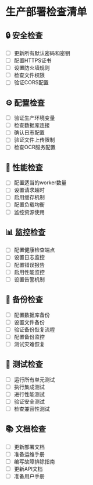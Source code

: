 # 生产部署检查清单

## 🔒 安全检查
- [ ] 更新所有默认密码和密钥
- [ ] 配置HTTPS证书
- [ ] 设置防火墙规则
- [ ] 检查文件权限
- [ ] 验证CORS配置

## ⚙️ 配置检查
- [ ] 验证生产环境变量
- [ ] 检查数据库连接
- [ ] 确认日志配置
- [ ] 验证文件上传限制
- [ ] 检查OCR服务配置

## 🚀 性能检查
- [ ] 配置适当的worker数量
- [ ] 设置请求超时
- [ ] 启用缓存机制
- [ ] 配置负载均衡
- [ ] 监控资源使用

## 📊 监控检查
- [ ] 配置健康检查端点
- [ ] 设置日志监控
- [ ] 配置错误报告
- [ ] 启用性能监控
- [ ] 设置告警机制

## 💾 备份检查
- [ ] 配置数据库备份
- [ ] 设置文件备份
- [ ] 验证备份恢复流程
- [ ] 配置备份监控
- [ ] 测试灾难恢复

## 🧪 测试检查
- [ ] 运行所有单元测试
- [ ] 执行集成测试
- [ ] 进行性能测试
- [ ] 验证安全测试
- [ ] 检查兼容性测试

## 📚 文档检查
- [ ] 更新部署文档
- [ ] 准备运维手册
- [ ] 编写故障排除指南
- [ ] 更新API文档
- [ ] 准备用户手册
